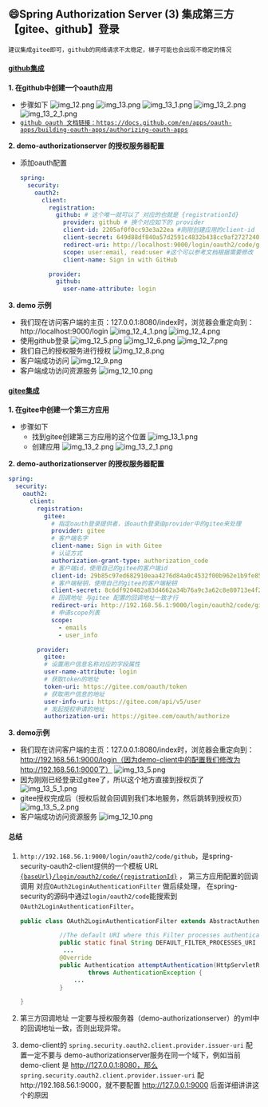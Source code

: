 ## 😄Spring Authorization Server (3) 集成第三方【gitee、github】登录


`建议集成gitee即可，github的网络请求不太稳定，梯子可能也会出现不稳定的情况`



#### [github集成](https://github.com/settings/developers)

**1. 在github中创建一个oauth应用**

- 步骤如下
  ![img_12.png](image/img_12.png)
  ![img_13.png](image/img_13.png)
  ![img_13_1.png](image/img_13_1.png)
  ![img_13_2.png](image/img_13_2.png)
  ![img_13_2_1.png](image/img_13_2_1.png)
- [`github oauth 文档链接：https://docs.github.com/en/apps/oauth-apps/building-oauth-apps/authorizing-oauth-apps`](https://docs.github.com/en/apps/oauth-apps/building-oauth-apps/authorizing-oauth-apps)

**2. demo-authorizationserver 的授权服务器配置**

- 添加oauth配置

  ````yaml
  spring:
    security:
      oauth2:
        client:
          registration:
            github: # 这个唯一就可以了 对应的也就是 {registrationId}
              provider: github # 换个对应如下的 provider
              client-id: 2205af0f0cc93e3a22ea #刚刚创建应用的client-id
              client-secret: 649d88df840a57d2591c4832b438cc9af2727240 #刚刚创建应用的client-secret
              redirect-uri: http://localhost:9000/login/oauth2/code/github # 模板 `{baseUrl}/login/oauth2/code/{registrationId}`
              scope: user:email, read:user #这个可以参考文档根据需要修改
              client-name: Sign in with GitHub

          provider:
            github:
              user-name-attribute: login
  ````
**3. demo 示例**

  - 我们现在访问客户端的主页：127.0.0.1:8080/index时，浏览器会重定向到：http://localhost:9000/login
    ![img_12_4_1.png](image/img_12_4_1.png)
    ![img_12_4.png](image/img_12_4.png)
  - 使用github登录
    ![img_12_5.png](image/img_12_5.png)
    ![img_12_6.png](image/img_12_6.png)
    ![img_12_7.png](image/img_12_7.png)
  - 我们自己的授权服务进行授权
    ![img_12_8.png](image/img_12_8.png)
  - 客户端成功访问
    ![img_12_9.png](image/img_12_9.png)
  - 客户端成功访问资源服务
    ![img_12_10.png](image/img_12_10.png)




#### [gitee集成](https://gitee.com/oauth/applications)

**1. 在gitee中创建一个第三方应用**

- 步骤如下
  - 找到gitee创建第三方应用的这个位置
  ![img_13_1.png](image/img_13_1.png)
  - 创建应用 
  ![img_13_2.png](image/img_13_2.png)
  ![img_13_2_1.png](image/img_13_2_1.png)
  
**2. demo-authorizationserver 的授权服务器配置**
  ````yaml
  spring:
    security:
      oauth2:
        client:
          registration:
            gitee:
              # 指定oauth登录提供者，该oauth登录由provider中的gitee来处理
              provider: gitee
              # 客户端名字
              client-name: Sign in with Gitee
              # 认证方式
              authorization-grant-type: authorization_code
              # 客户端id，使用自己的gitee的客户端id
              client-id: 29b85c97ed682910eaa4276d84a0c4532f00b962e1b9fe8552520129e65ae432
              # 客户端秘钥，使用自己的gitee的客户端秘钥
              client-secret: 8c6df920482a83d4662a34b76a9c3a62c8e80713e4f2957bb0459c3ceb70d73b
              # 回调地址 与gitee 配置的回调地址一致才行
              redirect-uri: http://192.168.56.1:9000/login/oauth2/code/gitee
              # 申请scope列表
              scope:
                - emails
                - user_info

          provider:
            gitee:
            # 设置用户信息名称对应的字段属性
            user-name-attribute: login
            # 获取token的地址
            token-uri: https://gitee.com/oauth/token
            # 获取用户信息的地址
            user-info-uri: https://gitee.com/api/v5/user
            # 发起授权申请的地址
            authorization-uri: https://gitee.com/oauth/authorize
  ````


**3. demo示例** 

- 我们现在访问客户端的主页：127.0.0.1:8080/index时，浏览器会重定向到：http://192.168.56.1:9000/login（因为demo-client中的配置我们修改为http://192.168.56.1:9000了）
  ![img_13_5.png](image/img_13_5.png)  
- 因为刚刚已经登录过gitee了，所以这个地方直接到授权页了 
  ![img_13_5_1.png](image/img_13_5_1.png)
- gitee授权完成后（授权后就会回调到我们本地服务，然后跳转到授权页）
  ![img_13_5_2.png](image/img_13_5_2.png)
- 客户端成功访问资源服务
  ![img_12_10.png](image/img_12_10.png)



#### 总结

1. `http://192.168.56.1:9000/login/oauth2/code/github`，是spring-security-oauth2-client提供的一个模板 URL  [`{baseUrl}/login/oauth2/code/{registrationId}`](https://docs.spring.io/spring-security/reference/6.1-SNAPSHOT/reactive/oauth2/login/core.html) ，
 第三方应用配置的回调调用 对应`OAuth2LoginAuthenticationFilter` 做后续处理， 在spring-security的源码中通过`login/oauth2/code`能搜索到 `OAuth2LoginAuthenticationFilter`。
   
   ````java
   public class OAuth2LoginAuthenticationFilter extends AbstractAuthenticationProcessingFilter {

              //The default URI where this Filter processes authentication requests.
              public static final String DEFAULT_FILTER_PROCESSES_URI = "/login/oauth2/code/*";
               ...
              @Override
              public Authentication attemptAuthentication(HttpServletRequest request, HttpServletResponse response)
                      throws AuthenticationException {
                  ...
              }
   
   }
   ```` 
2. 第三方回调地址 一定要与授权服务器（demo-authorizationserver）的yml中的回调地址一致，否则出现异常。
3. demo-client的 `spring.security.oauth2.client.provider.issuer-uri` 配置一定不要与 demo-authorizationserver服务在同一个域下，例如当前demo-client 是 http://127.0.0.1:8080，那么 `spring.security.oauth2.client.provider.issuer-uri` 配http://192.168.56.1:9000，就不要配置 http://127.0.0.1:9000 后面详细讲讲这个的原因



